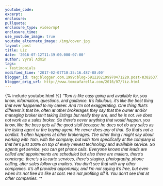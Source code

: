 ```yaml
---
youtube_code: 
excerpt:
enclosure:
pullquote:
enclosure_type: video/mp4
enclosure_time:
use_youtube_image: true
youtube_alternate_image: /img/cover.jpg
layout: post
title: Liz
date: '2016-07-12T11:39:00.000-07:00'
author: Vyral Admin
tags:
- Testimonials
modified_time: '2017-02-07T10:35:16.487-08:00'
blogger_id: tag:blogger.com,1999:blog-5912202199970471220.post-8382637722534572505
blogger_orig_url: http://www.tomcafarella.com/2016/07/liz.html
---
```

{% include youtube.html %}
<i><span style="font-size: normal;"><span style="font-family: &quot;arial&quot; , &quot;helvetica&quot; , sans-serif;">"Tom is like easy going and available for, you know, information, questions, and guidance. It’s fabulous, it’s like the best thing that ever happened to my career. And I’m not exaggerating. One thing that’s different is that he, often at other brokerages they say that the owner and/or managing broker isn’t taking listings but really they are, and he is not. He does not work as a sales broker. So there’s never anything that would happen, you know, like the boss gets all the good stuff because he does not do any sales as the listing agent or the buying agent. He never does any of that. So that’s not a conflict. It often happens at other brokerages. The other thing I might say about working with Tom, with the company, but with Tom specifically at the company is that he’s just 100% on top of every newest technology and available service. So agents get service, you can get phone calls. Everyone knows that leads are called and appointments are scheduled but also there are mailers, there’s concierge, there’s a la carte services, there’s staging, photography, phone calling, after sales follow up mailers. You don’t see that with any other companies. It’s all provided opportunity, and I’m not saying it’s free, but even when it’s not free it’s like at cost. He’s not profiting off it. You don’t see that at other companies. "* 